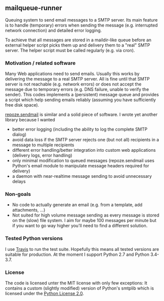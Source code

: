 
## mailqueue-runner

Queuing system to send email messages to a SMTP server. Its main feature is
to handle (temporary) errors when sending the message (e.g. interrupted network
connection) and detailed error logging.

To achieve that all messages are stored in a maildir-like queue before an
external helper script picks them up and delivery them to a "real" SMTP server.
The helper script must be called regularly (e.g. via cron).


### Motivation / related software

Many Web applications need to send emails. Usually this works by delivering the
message to a real SMTP server. All is fine until that SMTP server is not
reachable (e.g. network errors) or does not accept the message due to temporary
errors (e.g. DNS failure, unable to verify the sender).
This codes implements a (persistent) message queue and provides a script which
help sending emails reliably (assuming you have sufficiently free disk space).

[repoze.sendmail](https://github.com/repoze/repoze.sendmail) is similar and a
solid piece of software. I wrote yet another library because I wanted

 - better error logging (including the ability to log the complete SMTP dialog)
 - avoid data loss if the SMTP server rejects one (but not all) recipients
   in a message to multiple recipients
 - different error handling/better integration into custom web applications
   (delivery logs, error handling)
 - only minimal modification to queued messages (repoze.sendmail uses Python's
   email module to manipulate message headers required for delivery)
 - a daemon with near-realtime message sending to avoid unnecessary delays



### Non-goals

 - No code to actually generate an email (e.g. from a template, add attachments, ...)
 - Not suited for high volume message sending as every message is stored on
   the (slow) file system. I aim for maybe 100 messages per minute but if you
   want to go way higher you'll need to find a different solution.


### Tested Python versions

I use [Travis](https://travis-ci.com/FelixSchwarz/mailqueue-runner) to run the
test suite. Hopefully this means all tested versions are suitable for production.
At the moment I support Python 2.7 and Python 3.4-3.7.


### License

The code is licensed unter the MIT license with only few exceptions: It
contains a custom (slightly modified) version of Python's smtplib which is
licensed under the [Python License 2.0](https://spdx.org/licenses/Python-2.0.html).


